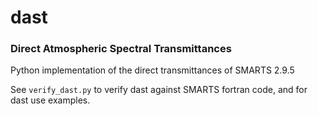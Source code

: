 # dast
### Direct Atmospheric Spectral Transmittances

Python implementation of the direct transmittances of SMARTS 2.9.5

See ```verify_dast.py``` to verify dast against SMARTS fortran code, and for dast use examples.
